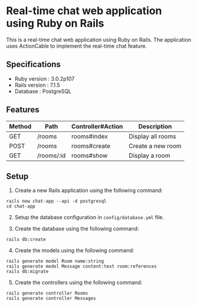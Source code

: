 # Real-time chat web application using Ruby on Rails

This is a real-time chat web application using Ruby on Rails. The application uses ActionCable to implement the real-time chat feature.

## Specifications

* Ruby version : 3.0.2p107
* Rails version : 7.1.5
* Database : PostgreSQL

## Features

| Method | Path | Controller#Action | Description |
| --- |--- |--- | --- |
| GET | /rooms | rooms#index | Display all rooms |
| POST | /rooms | rooms#create | Create a new room |
| GET | /rooms/:id | rooms#show | Display a room |

## Setup

1. Create a new Rails application using the following command:
```
rails new chat-app --api -d postgresql
cd chat-app
```

2. Setup the database configuration in `config/database.yml` file.

3. Create the database using the following command:
```
rails db:create
```

4. Create the models using the following command:
```
rails generate model Room name:string
rails generate model Message content:text room:references
rails db:migrate
```

5. Create the controllers using the following command:
```
rails generate controller Rooms
rails generate controller Messages
```